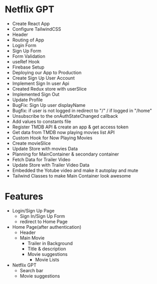 # Netflix GPT

- Create React App
- Configure TailwindCSS
- Header
- Routing of App
- Login Form
- Sign Up Form
- Form Validation
- useRef Hook
- Firebase Setup
- Deploying our App to Production
- Create Sign Up User Account
- Implement Sign In user Api
- Created Redux store with userSlice
- Implemented Sign Out
- Update Profile
- BugFix: Sign Up user displayName
- Bugfix: if user is not logged in redirect to "/" / if logged in "/home"
- Unsubscribe to the onAuthStateChanged callback
- Add values to constants file
- Register TMDB API & create an app & get access token
- Get data from TMDB now playing movies list API
- Custom Hook for Now Playing Movies
- Create movieSlice
- Update Store with movies Data
- Planning for MainContainer & secondary container
- Fetch Data for Trailer Video
- Update Store with Trailer Video Data
- Embedded the Yotube video and make it autoplay and mute
- Tailwind Classes to make Main Container look awesome

# Features

- Login/Sign Up Page
  - Sign In/Sign Up Form
  - redirect to Home Page
- Home Page(after authentication)
  - Header
  - Main Movie
    - Trailer in Background
    - Title & description
    - Movie suggestions
      - Movie Lists
- Netflix GPT
  - Search bar
  - Movie suggestions
